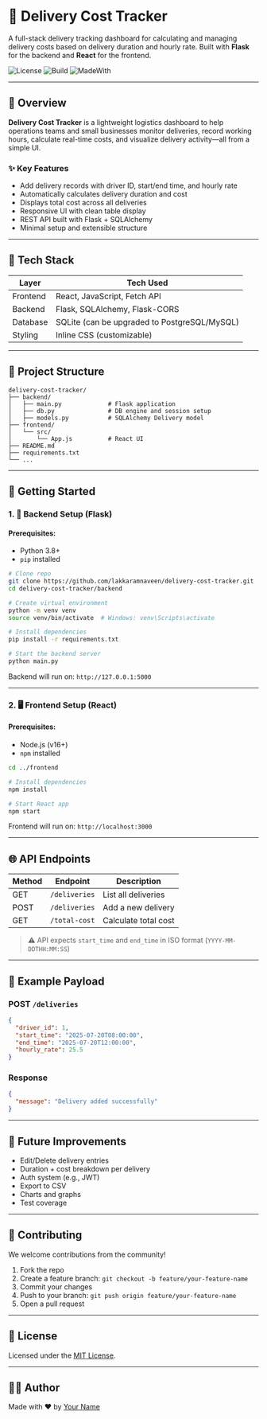 # 🚚 Delivery Cost Tracker

A full-stack delivery tracking dashboard for calculating and managing delivery costs based on delivery duration and hourly rate. Built with **Flask** for the backend and **React** for the frontend.

![License](https://img.shields.io/badge/license-MIT-blue.svg)
![Build](https://img.shields.io/badge/build-passing-brightgreen)
![MadeWith](https://img.shields.io/badge/Made%20with-React%20%26%20Flask-blue)

---

## 📌 Overview

**Delivery Cost Tracker** is a lightweight logistics dashboard to help operations teams and small businesses monitor deliveries, record working hours, calculate real-time costs, and visualize delivery activity—all from a simple UI.

### ✨ Key Features

- Add delivery records with driver ID, start/end time, and hourly rate
- Automatically calculates delivery duration and cost
- Displays total cost across all deliveries
- Responsive UI with clean table display
- REST API built with Flask + SQLAlchemy
- Minimal setup and extensible structure

---

## 🧰 Tech Stack

| Layer      | Tech Used              |
|------------|------------------------|
| Frontend   | React, JavaScript, Fetch API |
| Backend    | Flask, SQLAlchemy, Flask-CORS |
| Database   | SQLite (can be upgraded to PostgreSQL/MySQL) |
| Styling    | Inline CSS (customizable) |

---

## 📁 Project Structure

```
delivery-cost-tracker/
├── backend/
│   ├── main.py             # Flask application
│   ├── db.py               # DB engine and session setup
│   ├── models.py           # SQLAlchemy Delivery model
├── frontend/
│   └── src/
│       └── App.js          # React UI
├── README.md
├── requirements.txt
└── ...
```

---

## 🚀 Getting Started

### 1. 🔧 Backend Setup (Flask)

#### Prerequisites:
- Python 3.8+
- `pip` installed

```bash
# Clone repo
git clone https://github.com/lakkaramnaveen/delivery-cost-tracker.git
cd delivery-cost-tracker/backend

# Create virtual environment
python -m venv venv
source venv/bin/activate  # Windows: venv\Scripts\activate

# Install dependencies
pip install -r requirements.txt

# Start the backend server
python main.py
```

Backend will run on: `http://127.0.0.1:5000`

---

### 2. 🖥️ Frontend Setup (React)

#### Prerequisites:
- Node.js (v16+)
- `npm` installed

```bash
cd ../frontend

# Install dependencies
npm install

# Start React app
npm start
```

Frontend will run on: `http://localhost:3000`

---

## 🌐 API Endpoints

| Method | Endpoint         | Description             |
|--------|------------------|-------------------------|
| GET    | `/deliveries`    | List all deliveries     |
| POST   | `/deliveries`    | Add a new delivery      |
| GET    | `/total-cost`    | Calculate total cost    |

> ⚠️ API expects `start_time` and `end_time` in ISO format (`YYYY-MM-DDTHH:MM:SS`)

---

## 🧪 Example Payload

### POST `/deliveries`

```json
{
  "driver_id": 1,
  "start_time": "2025-07-20T08:00:00",
  "end_time": "2025-07-20T12:00:00",
  "hourly_rate": 25.5
}
```

### Response
```json
{
  "message": "Delivery added successfully"
}
```

---

## 🧱 Future Improvements

- Edit/Delete delivery entries
- Duration + cost breakdown per delivery
- Auth system (e.g., JWT)
- Export to CSV
- Charts and graphs
- Test coverage

---

## 🤝 Contributing

We welcome contributions from the community!

1. Fork the repo
2. Create a feature branch: `git checkout -b feature/your-feature-name`
3. Commit your changes
4. Push to your branch: `git push origin feature/your-feature-name`
5. Open a pull request

---

## 📄 License

Licensed under the [MIT License](LICENSE).

---

## 👨‍💻 Author

Made with ❤️ by [Your Name](https://github.com/lakkaramnaveen)

